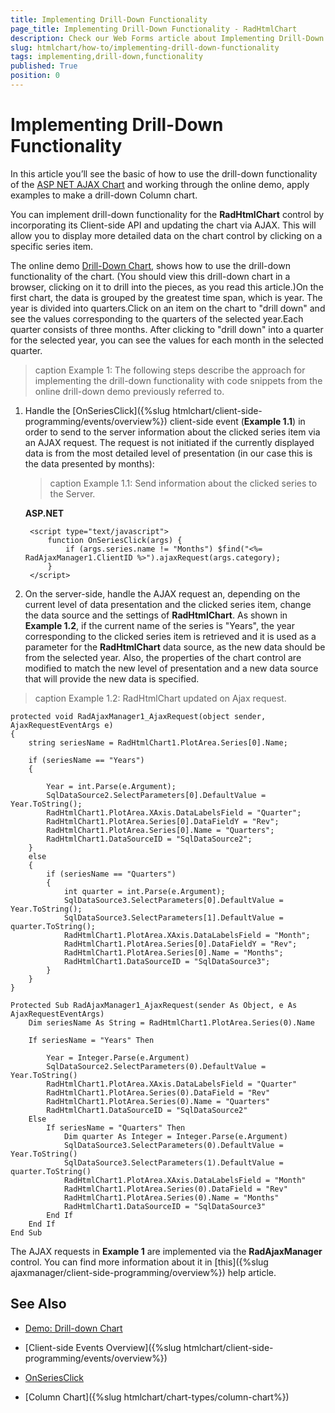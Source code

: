```yaml
---
title: Implementing Drill-Down Functionality
page_title: Implementing Drill-Down Functionality - RadHtmlChart
description: Check our Web Forms article about Implementing Drill-Down Functionality.
slug: htmlchart/how-to/implementing-drill-down-functionality
tags: implementing,drill-down,functionality
published: True
position: 0
---
```


# Implementing Drill-Down Functionality

In this article you’ll see the basic of how to use the drill-down functionality of the [ASP NET AJAX Chart](https://www.telerik.com/products/aspnet-ajax/html-chart.aspx) and working through the online demo, apply examples to make a drill-down Column chart.

You can implement drill-down functionality for the **RadHtmlChart** control by incorporating its Client-side API and updating the chart via AJAX.	This will allow you to display more detailed data on the chart control by clicking on a specific series item.

The online demo	[Drill-Down Chart](https://demos.telerik.com/aspnet-ajax/htmlchart/examples/drilldownchart/defaultcs.aspx), shows how to use the drill-down functionality of the chart. (You should view this drill-down chart in a browser, clicking on it to drill into the pieces, as you read this article.)On the first chart, the data is grouped by the greatest time span, which is year. The year is divided into quarters.Click on an item on the chart to "drill down" and see the values corresponding to the quarters of the selected year.Each quarter consists of three months. After clicking to "drill down" into a quarter for the selected year, you can see the values for each month in the selected quarter.

>caption Example 1: The following steps describe the approach for implementing the drill-down functionality with code snippets from the online	drill-down demo previously referred to.

1. Handle the [OnSeriesClick]({%slug htmlchart/client-side-programming/events/overview%}) client-side event (**Example 1.1**) in order to send to the server information about the clicked series item via an AJAX request. The request is not initiated if the currently displayed data is from the most detailed level of presentation (in our case this is the data presented by months): 

	>caption Example 1.1: Send information about the clicked series to the Server.

	**ASP.NET**
	
		<script type="text/javascript">
			function OnSeriesClick(args) {
				if (args.series.name != "Months") $find("<%= RadAjaxManager1.ClientID %>").ajaxRequest(args.category);
			}
		</script>


1. On the server-side, handle the AJAX request an, depending on the current level of data presentation and the clicked series item, change	the data source and the settings of **RadHtmlChart**. As shown in **Example 1.2**, if the	current name of the series is "Years", the year	corresponding to the clicked series item is retrieved and it is used as a parameter for the **RadHtmlChart** data source, as the new data	should be from the selected year. Also, the properties of the chart control are modified to match the new level of presentation and	a new data source that will provide the new data is specified.

>caption Example 1.2: RadHtmlChart updated on Ajax request.

````C#**
protected void RadAjaxManager1_AjaxRequest(object sender, AjaxRequestEventArgs e)
{
	string seriesName = RadHtmlChart1.PlotArea.Series[0].Name;

	if (seriesName == "Years")
	{

		Year = int.Parse(e.Argument);
		SqlDataSource2.SelectParameters[0].DefaultValue = Year.ToString();
		RadHtmlChart1.PlotArea.XAxis.DataLabelsField = "Quarter";
		RadHtmlChart1.PlotArea.Series[0].DataFieldY = "Rev";
		RadHtmlChart1.PlotArea.Series[0].Name = "Quarters";
		RadHtmlChart1.DataSourceID = "SqlDataSource2";
	}
	else
	{
		if (seriesName == "Quarters")
		{
			int quarter = int.Parse(e.Argument);
			SqlDataSource3.SelectParameters[0].DefaultValue = Year.ToString();
			SqlDataSource3.SelectParameters[1].DefaultValue = quarter.ToString();
			RadHtmlChart1.PlotArea.XAxis.DataLabelsField = "Month";
			RadHtmlChart1.PlotArea.Series[0].DataFieldY = "Rev";
			RadHtmlChart1.PlotArea.Series[0].Name = "Months";
			RadHtmlChart1.DataSourceID = "SqlDataSource3";
		}
	}
}
````
````VB
Protected Sub RadAjaxManager1_AjaxRequest(sender As Object, e As AjaxRequestEventArgs)
	Dim seriesName As String = RadHtmlChart1.PlotArea.Series(0).Name

	If seriesName = "Years" Then

		Year = Integer.Parse(e.Argument)
		SqlDataSource2.SelectParameters(0).DefaultValue = Year.ToString()
		RadHtmlChart1.PlotArea.XAxis.DataLabelsField = "Quarter"
		RadHtmlChart1.PlotArea.Series(0).DataField = "Rev"
		RadHtmlChart1.PlotArea.Series(0).Name = "Quarters"
		RadHtmlChart1.DataSourceID = "SqlDataSource2"
	Else
		If seriesName = "Quarters" Then
			Dim quarter As Integer = Integer.Parse(e.Argument)
			SqlDataSource3.SelectParameters(0).DefaultValue = Year.ToString()
			SqlDataSource3.SelectParameters(1).DefaultValue = quarter.ToString()
			RadHtmlChart1.PlotArea.XAxis.DataLabelsField = "Month"
			RadHtmlChart1.PlotArea.Series(0).DataField = "Rev"
			RadHtmlChart1.PlotArea.Series(0).Name = "Months"
			RadHtmlChart1.DataSourceID = "SqlDataSource3"
		End If
	End If
End Sub
````

		
The AJAX requests in **Example 1** are implemented via the **RadAjaxManager** control. You can find more information about	it in [this]({%slug ajaxmanager/client-side-programming/overview%}) help article.

## See Also

 * [Demo: Drill-down Chart](https://demos.telerik.com/aspnet-ajax/htmlchart/examples/drilldownchart/defaultcs.aspx)

 * [Client-side Events Overview]({%slug htmlchart/client-side-programming/events/overview%})
 
 * [OnSeriesClick](https://docs.telerik.com/kendo-ui/api/javascript/dataviz/ui/chart/events/seriesclick)

 * [Column Chart]({%slug htmlchart/chart-types/column-chart%})
